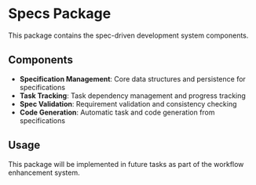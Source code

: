 # Specs Package

This package contains the spec-driven development system components.

## Components

- **Specification Management**: Core data structures and persistence for specifications
- **Task Tracking**: Task dependency management and progress tracking
- **Spec Validation**: Requirement validation and consistency checking
- **Code Generation**: Automatic task and code generation from specifications

## Usage

This package will be implemented in future tasks as part of the workflow enhancement system.

